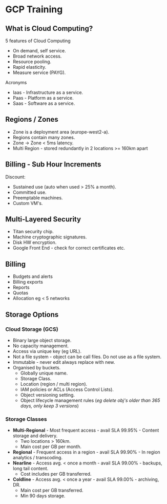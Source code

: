 #  GCP Training

##  What is Cloud Computing?

5 features of Cloud Computing
-	On demand, self service.
-	Broad network access.
-	Resource pooling.
-	Rapid elasticity.
-	Measure service (PAYG).

Acronyms
-	Iaas - Infrastructure as a service.
-	Paas - Platform as a service.
-	Saas - Software as a service.

##  Regions / Zones

-	Zone is a deployment area (europe-west2-a).
-	Regions contain many zones.
-	Zone -> Zone < 5ms latency.
-	Multi Region - stored redundantly in 2 locations >= 160km apart

##  Billing - Sub Hour Increments

Discount:

-	Sustained use (auto when used > 25% a month).
-	Committed use.
-	Preemptable machines.
-	Custom VM's.

##  Multi-Layered Security

-	Titan security chip.
-	Machine cryptographic signatures.
-	Disk HW encryption.
-	Google Front End - check for correct certificates etc.

##  Billing

-	Budgets and alerts
-	Billing exports
-	Reports
-	Quotas
-	Allocation eg < 5 networks

## Storage Options

### Cloud Storage (GCS)

-	Binary large object storage.
-	No capacity management.
-	Access via unique key (eg URL).
-	Not a file system - object can be call files.   Do not use as a file system.
-	Immutable - never edit always replace with new.
-	Organised by buckets.
	-	Globally unique name.
	-	Storage Class.
	-	Location (region / multi region).
	-	IAM policies or ACLs (Access Control Lists).
	-	Object versioning setting.
	-	Object lifecycle management rules (*eg delete obj's older than 365 days, only keep 3 versions*)

### Storage Classes

-	**Multi-Regional** - Most frequent access - avail SLA 99.95% - Content storage and delivery.
	-	Two locations > 160km.
	-	Main cost per GB per month.
-	**Regional** - Frequent access in a region - avail SLA 99.90% - In region analytics / transcoding.
-	**Nearline** - Access avg. < once a month - avail SLA 99.00% - backups, long tail content.
	-	Cost includes per GB transferred.
-	**Coldline** - Access avg. < once a year - avail SLA 99.00% - archiving, DR.
	-	Main cost per GB transferred.
	-	Min 90 days storage.




<!--stackedit_data:
eyJoaXN0b3J5IjpbLTE0Mjc5MTAxMzAsMTg3MzAyODMxOSwtNz
k0MDY1NjcxXX0=
-->